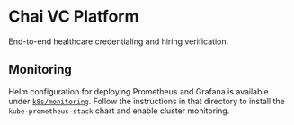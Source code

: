 # Chai VC Platform

End-to-end healthcare credentialing and hiring verification.

## Monitoring

Helm configuration for deploying Prometheus and Grafana is available
under [`k8s/monitoring`](k8s/monitoring). Follow the instructions in that
directory to install the `kube-prometheus-stack` chart and enable
cluster monitoring.
